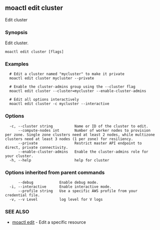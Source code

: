 ## moactl edit cluster

Edit cluster

### Synopsis

Edit cluster.

```
moactl edit cluster [flags]
```

### Examples

```
  # Edit a cluster named "mycluster" to make it private
  moactl edit cluster mycluster --private

  # Enable the cluster-admins group using the --cluster flag
  moactl edit cluster --cluster=mycluster --enable-cluster-admins

  # Edit all options interactively
  moactl edit cluster -c mycluster --interactive
```

### Options

```
  -c, --cluster string          Name or ID of the cluster to edit.
      --compute-nodes int       Number of worker nodes to provision per zone. Single zone clusters need at least 2 nodes, while multizone clusters need at least 3 nodes (1 per zone) for resiliency.
      --private                 Restrict master API endpoint to direct, private connectivity.
      --enable-cluster-admins   Enable the cluster-admins role for your cluster.
  -h, --help                    help for cluster
```

### Options inherited from parent commands

```
      --debug            Enable debug mode.
  -i, --interactive      Enable interactive mode.
      --profile string   Use a specific AWS profile from your credential file.
  -v, --v Level          log level for V logs
```

### SEE ALSO

* [moactl edit](moactl_edit.md)	 - Edit a specific resource

